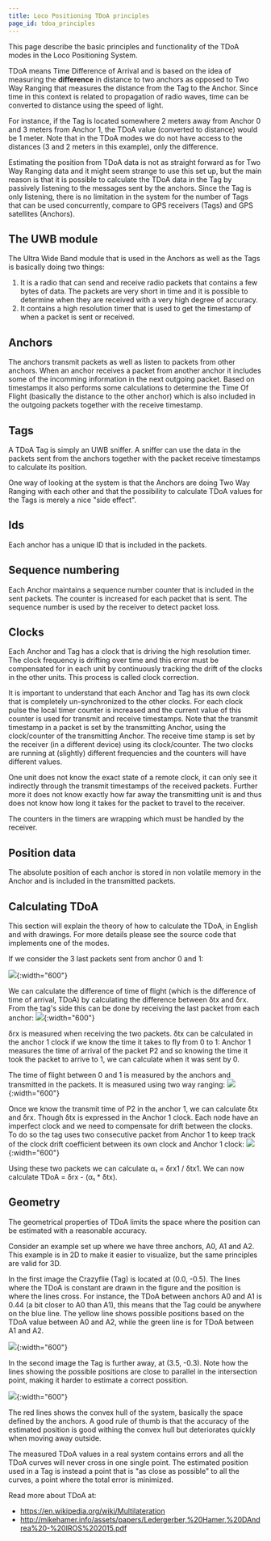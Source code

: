 ```yaml
---
title: Loco Positioning TDoA principles
page_id: tdoa_principles
---
```



This page describe the basic principles and functionality of the TDoA
modes in the Loco Positioning System.

TDoA means Time Difference of Arrival and is based on the idea of
measuring the **difference** in distance to two anchors as opposed to
Two Way Ranging that measures the distance from the Tag to the Anchor.
Since time in this context is related to propagation of radio waves,
time can be converted to distance using the speed of light.

For instance, if the Tag is located somewhere 2 meters away from Anchor
0 and 3 meters from Anchor 1, the TDoA value (converted to distance)
would be 1 meter. Note that in the TDoA modes we do not have access to
the distances (3 and 2 meters in this example), only the difference.

Estimating the position from TDoA data is not as straight forward as for
Two Way Ranging data and it might seem strange to use this set up, but
the main reason is that it is possible to calculate the TDoA data in the
Tag by passively listening to the messages sent by the anchors. Since
the Tag is only listening, there is no limitation in the system for the
number of Tags that can be used concurrently, compare to GPS receivers
(Tags) and GPS satellites (Anchors).

The UWB module
--------------

The Ultra Wide Band module that is used in the Anchors as well as the
Tags is basically doing two things:

1.  It is a radio that can send and receive radio packets that contains
    a few bytes of data. The packets are very short in time and it is
    possible to determine when they are received with a very high degree
    of accuracy.
2.  It contains a high resolution timer that is used to get the
    timestamp of when a packet is sent or received.

Anchors
-------

The anchors transmit packets as well as listen to packets from other
anchors. When an anchor receives a packet from another anchor it
includes some of the incomming information in the next outgoing packet.
Based on timestamps it also performs some calculations to determine the
Time Of Flight (basically the distance to the other anchor) which is
also included in the outgoing packets together with the receive
timestamp.

Tags
----

A TDoA Tag is simply an UWB sniffer. A sniffer can use the data in the
packets sent from the anchors together with the packet receive
timestamps to calculate its position.

One way of looking at the system is that the Anchors are doing Two Way
Ranging with each other and that the possibility to calculate TDoA
values for the Tags is merely a nice \"side effect\".

Ids
---

Each anchor has a unique ID that is included in the packets.

Sequence numbering
------------------

Each Anchor maintains a sequence number counter that is included in the
sent packets. The counter is increased for each packet that is sent. The
sequence number is used by the receiver to detect packet loss.

Clocks
------

Each Anchor and Tag has a clock that is driving the high resolution
timer. The clock frequency is drifting over time and this error must be
compensated for in each unit by continuously tracking the drift of the
clocks in the other units. This process is called clock correction.

It is important to understand that each Anchor and Tag has its own clock
that is completely un-synchronized to the other clocks. For each clock
pulse the local timer counter is increased and the current value of this
counter is used for transmit and receive timestamps. Note that the
transmit timestamp in a packet is set by the transmitting Anchor, using
the clock/counter of the transmitting Anchor. The receive time stamp is
set by the receiver (in a different device) using its clock/counter. The
two clocks are running at (slightly) different frequencies and the
counters will have different values.

One unit does not know the exact state of a remote clock, it can only
see it indirectly through the transmit timestamps of the received
packets. Further more it does not know exactly how far away the
transmitting unit is and thus does not know how long it takes for the
packet to travel to the receiver.

The counters in the timers are wrapping which must be handled by the
receiver.

Position data
-------------

The absolute position of each anchor is stored in non volatile memory in
the Anchor and is included in the transmitted packets.

Calculating TDoA
----------------

This section will explain the theory of how to calculate the TDoA, in
English and with drawings. For more details please see the source code
that implements one of the modes.

If we consider the 3 last packets sent from anchor 0 and 1:

![](/images/tdoa-packets.png){:width="600"}

We can calculate the difference of time of flight (which is the
difference of time of arrival, TDoA) by calculating the difference
between δtx and δrx. From the tag\'s side this can be done by receiving
the last packet from each anchor:
![](/images/tdoa-to_tag.png){:width="600"}

δrx is measured when receiving the two packets. δtx can be calculated in
the anchor 1 clock if we know the time it takes to fly from 0 to 1:
Anchor 1 measures the time of arrival of the packet P2 and so knowing
the time it took the packet to arrive to 1, we can calculate when it was
sent by 0.

The time of flight between 0 and 1 is measured by the anchors and
transmitted in the packets. It is measured using two way ranging:
![](/images/tdoa-anchors.png){:width="600"}

Once we know the transmit time of P2 in the anchor 1, we can calculate
δtx and δrx. Though δtx is expressed in the Anchor 1 clock. Each node
have an imperfect clock and we need to compensate for drift between the
clocks. To do so the tag uses two consecutive packet from Anchor 1 to
keep track of the clock drift coefficient between its own clock and
Anchor 1 clock: ![](/images/tdoa-measure_drift.png){:width="600"}

Using these two packets we can calculate α₁ = δrx1 / δtx1. We can now
calculate TDoA = δrx - (α₁ \* δtx).

Geometry
--------

The geometrical properties of TDoA limits the space where the position
can be estimated with a reasonable accuracy.

Consider an example set up where we have three anchors, A0, A1 and A2.
This example is in 2D to make it easier to visualize, but the same
principles are valid for 3D.

In the first image the Crazyflie (Tag) is located at (0.0, -0.5). The
lines where the TDoA is constant are drawn in the figure and the
position is where the lines cross. For instance, the TDoA between
anchors A0 and A1 is 0.44 (a bit closer to A0 than A1), this means that
the Tag could be anywhere on the blue line. The yellow line shows
possible positions based on the TDoA value between A0 and A2, while the
green line is for TDoA between A1 and A2.

![](/images/in_convex_hull.jpeg){:width="600"}

In the second image the Tag is further away, at (3.5, -0.3). Note how
the lines showing the possible positions are close to parallel in the
intersection point, making it harder to estimate a correct possition.

![](/images/outside_convex_hull.jpeg){:width="600"}

The red lines shows the convex hull of the system, basically the space
defined by the anchors. A good rule of thumb is that the accuracy of the
estimated position is good withing the convex hull but deteriorates
quickly when moving away outside.

The measured TDoA values in a real system contains errors and all the
TDoA curves will never cross in one single point. The estimated position
used in a Tag is instead a point that is \"as close as possible\" to all
the curves, a point where the total error is minimized.

Read more about TDoA at:

-   <https://en.wikipedia.org/wiki/Multilateration>
-   <http://mikehamer.info/assets/papers/Ledergerber,%20Hamer,%20DAndrea%20-%20IROS%202015.pdf>
